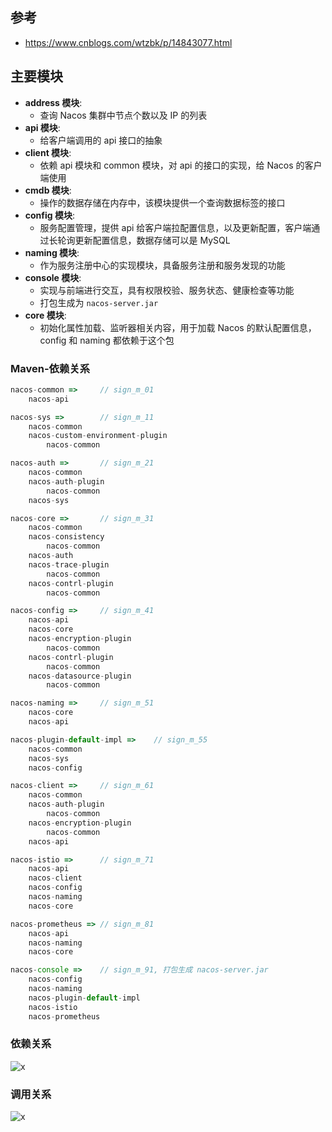 ## 参考
- https://www.cnblogs.com/wtzbk/p/14843077.html


## 主要模块
- **address 模块**: 
  - 查询 Nacos 集群中节点个数以及 IP 的列表
- **api 模块**: 
  - 给客户端调用的 api 接口的抽象
- **client 模块**: 
  - 依赖 api 模块和 common 模块，对 api 的接口的实现，给 Nacos 的客户端使用
- **cmdb 模块**: 
  - 操作的数据存储在内存中，该模块提供一个查询数据标签的接口
- **config 模块**: 
  - 服务配置管理，提供 api 给客户端拉配置信息，以及更新配置，客户端通过长轮询更新配置信息，数据存储可以是 MySQL
- **naming 模块**: 
  - 作为服务注册中心的实现模块，具备服务注册和服务发现的功能
- **console 模块**: 
  - 实现与前端进行交互，具有权限校验、服务状态、健康检查等功能
  - 打包生成为 `nacos-server.jar`
- **core 模块**: 
  - 初始化属性加载、监听器相关内容，用于加载 Nacos 的默认配置信息，config 和 naming 都依赖于这个包

### Maven-依赖关系
```js
nacos-common =>     // sign_m_01
    nacos-api

nacos-sys =>        // sign_m_11
    nacos-common
    nacos-custom-environment-plugin
        nacos-common

nacos-auth =>       // sign_m_21
    nacos-common
    nacos-auth-plugin
        nacos-common
    nacos-sys

nacos-core =>       // sign_m_31
    nacos-common
    nacos-consistency
        nacos-common
    nacos-auth
    nacos-trace-plugin
        nacos-common
    nacos-contrl-plugin
        nacos-common

nacos-config =>     // sign_m_41
    nacos-api
    nacos-core
    nacos-encryption-plugin
        nacos-common
    nacos-contrl-plugin
        nacos-common
    nacos-datasource-plugin
        nacos-common

nacos-naming =>     // sign_m_51
    nacos-core
    nacos-api

nacos-plugin-default-impl =>    // sign_m_55
    nacos-common
    nacos-sys
    nacos-config

nacos-client =>     // sign_m_61
    nacos-common   
    nacos-auth-plugin
        nacos-common
    nacos-encryption-plugin
        nacos-common
    nacos-api

nacos-istio =>      // sign_m_71
    nacos-api
    nacos-client
    nacos-config
    nacos-naming
    nacos-core   

nacos-prometheus => // sign_m_81
    nacos-api
    nacos-naming
    nacos-core  

nacos-console =>    // sign_m_91, 打包生成 nacos-server.jar
    nacos-config
    nacos-naming
    nacos-plugin-default-impl
    nacos-istio
    nacos-prometheus
```

### 依赖关系
![x](https://cdn.nlark.com/yuque/0/2021/png/452225/1622281980050-58fd9e6e-d18b-4da5-a0da-9748c7ee0027.png)

### 调用关系
![x](https://cdn.nlark.com/yuque/0/2021/png/452225/1622282527678-49c6f79d-200b-4a28-a7ac-6824501849d4.png)
